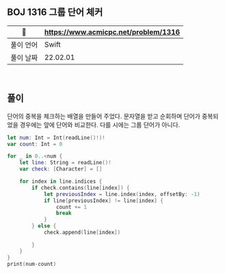 ## BOJ 1316 그룹 단어 체커

|🔗|https://www.acmicpc.net/problem/1316|
|---|---|
|풀이 언어|Swift|
|풀이 날짜|22.02.01|

</br>


##  풀이

단어의 중복을 체크하는 배열을 만들어 주었다. 문자열을 받고 순회하며 단어가 중복되었을 경우에는 앞에 단어와 비교한다. 다를 시에는 그룹 단어가 아니다.

```Swift
let num: Int = Int(readLine()!)!
var count: Int = 0

for _ in 0..<num {
    let line: String = readLine()!
    var check: [Character] = []

    for index in line.indices {
        if check.contains(line[index]) {
            let previousIndex = line.index(index, offsetBy: -1)
            if line[previousIndex] != line[index] {
                count += 1
                break
            }
        } else {
            check.append(line[index])

        }
    }
}
print(num-count)
```
